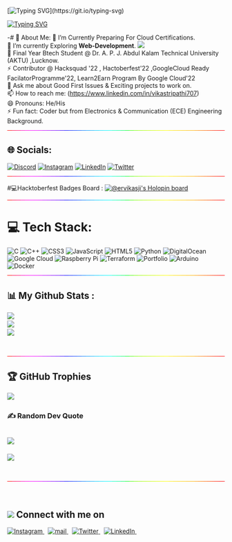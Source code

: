<!--👋-->  <!--img src="https://github.com/TheDudeThatCode/TheDudeThatCode/blob/master/Assets/Hi.gif" width="25px" height="25px"-->
[![Typing SVG](https://readme-typing-svg.demolab.com?font=Verdana&size=34&pause=1000&color=31CBD4&width=435&lines=Hello+folks+!)](https://git.io/typing-svg)

   
[![Typing SVG](https://readme-typing-svg.demolab.com?font=Verdana&size=19&pause=1000&color=D0D1D4&width=435&lines=Welcome+to+my+GitHub+profile)](https://git.io/typing-svg)



-# 💫 About Me:
🔭 I’m Currently Preparing For Cloud Certifications.<br>🌱 I’m currently Exploring **Web-Development**. <img width="30" src="https://cdn-icons-png.flaticon.com/128/7991/7991055.png" >
<br>🤔 Final Year Btech Student @ Dr. A. P. J. Abdul Kalam Technical University (AKTU) ,Lucknow.<br>⚡ Contributor @ Hacksquad '22 , Hactoberfest'22 ,GoogleCloud Ready FacilatorProgramme'22, Learn2Earn Program By Google Cloud'22<br>💬 Ask me about Good First Issues & Exciting projects to work on.<br>📫 How to reach me: (https://www.linkedin.com/in/vikastripathi707)<br>😄 Pronouns: He/His<br>⚡ Fun fact: Coder but from Electronics & Communication (ECE) Engineering Background.
 <br><img src="./rainbow-superthin.gif">

## 🌐 Socials:
[![Discord](https://img.shields.io/badge/Discord-%237289DA.svg?logo=discord&logoColor=white)]() [![Instagram](https://img.shields.io/badge/Instagram-%23E4405F.svg?logo=Instagram&logoColor=white)](https://instagram.com/ervikasji) [![LinkedIn](https://img.shields.io/badge/LinkedIn-%230077B5.svg?logo=linkedin&logoColor=white)]([https://linkedin.com/in/vikas-tripathi-lko](https://www.linkedin.com/in/vikastripathi707)) [![Twitter](https://img.shields.io/badge/Twitter-%231DA1F2.svg?logo=Twitter&logoColor=white)](https://twitter.com/HANDSOMEHUNKRUDRA) <br><img src="./rainbow-superthin.gif">

#💻Hacktoberfest Badges Board :
[![@ervikasji's Holopin board](https://holopin.me/ervikasji)](https://holopin.io/@ervikasji) <br>
<img src="./rainbow-superthin.gif"> <br>
# 💻 Tech Stack:
![C](https://img.shields.io/badge/c-%2300599C.svg?style=plastic&logo=c&logoColor=white) ![C++](https://img.shields.io/badge/c++-%2300599C.svg?style=plastic&logo=c%2B%2B&logoColor=white) ![CSS3](https://img.shields.io/badge/css3-%231572B6.svg?style=plastic&logo=css3&logoColor=white) ![JavaScript](https://img.shields.io/badge/javascript-%23323330.svg?style=plastic&logo=javascript&logoColor=%23F7DF1E) ![HTML5](https://img.shields.io/badge/html5-%23E34F26.svg?style=plastic&logo=html5&logoColor=white) ![Python](https://img.shields.io/badge/python-3670A0?style=plastic&logo=python&logoColor=ffdd54) ![DigitalOcean](https://img.shields.io/badge/DigitalOcean-%230167ff.svg?style=plastic&logo=digitalOcean&logoColor=white) ![Google Cloud](https://img.shields.io/badge/Google%20Cloud-%234285F4.svg?style=plastic&logo=google-cloud&logoColor=white) ![Raspberry Pi](https://img.shields.io/badge/-RaspberryPi-C51A4A?style=plastic&logo=Raspberry-Pi) ![Terraform](https://img.shields.io/badge/terraform-%235835CC.svg?style=plastic&logo=terraform&logoColor=white) ![Portfolio](https://img.shields.io/badge/Portfolio-%23000000.svg?style=plastic&logo=firefox&logoColor=#FF7139) ![Arduino](https://img.shields.io/badge/-Arduino-00979D?style=plastic&logo=Arduino&logoColor=white) ![Docker](https://img.shields.io/badge/docker-%230db7ed.svg?style=plastic&logo=docker&logoColor=white) <br>
<img src="./rainbow-superthin.gif"> <br>
## 📊 My Github Stats : 

![](https://github-readme-stats.vercel.app/api?username=vikastripathi707&theme=vision-friendly-dark&hide_border=false&include_all_commits=true&count_private=true)<br/>
![](https://github-readme-streak-stats.herokuapp.com/?user=vikastripathi707&theme=vision-friendly-dark&hide_border=false)<br/>
![](https://github-readme-stats.vercel.app/api/top-langs/?username=vikastripathi707&theme=vision-friendly-dark&hide_border=false&include_all_commits=true&count_private=true&layout=compact)

<br>
<img src="./rainbow-superthin.gif"> <br>


## 🏆 GitHub Trophies
![](https://github-profile-trophy.vercel.app/?username=vikastripathi707&theme=discord&no-frame=false&no-bg=false&margin-w=4) 


### ✍️ Random Dev Quote 

![](https://quotes-github-readme.vercel.app/api?type=horizontal&theme=radical)
---

![](https://visitcount.itsvg.in/api?id=vikastripathi707&icon=7&color=1)
 
 
 <br><img src="./rainbow-superthin.gif"><br>
  
  <br>
  <!--Connect -->
<h2><img width="40" src="https://cdn-icons-png.flaticon.com/128/3437/3437297.png" > Connect with me on  </h2>


<a href="https://www.instagram.com/er_vikasji/" target="_blank" rel="noopener">
    <img width="32" src="https://cdn2.iconfinder.com/data/icons/social-icons-33/128/Instagram-64.png" alt="Instagram">
</a> 

<a href="mailto:ervikas707@gmail.com" target="_blank" rel="noopener">
    <img width="34" src="https://cdn4.iconfinder.com/data/icons/logos-brands-in-colors/48/google-gmail-64.png" alt="mail">
</a> 
<a href="#" target="_blank" rel="noopener">
    <img width="34" src="https://cdn0.iconfinder.com/data/icons/social-media-2474/128/twitter_social_media_social_media_network-512.png" alt="Twitter">
</a> 

<a href="https://www.linkedin.com/in/vikastripathi707/" target="_blank" rel="noopener">
    <img width="34" src="https://cdn0.iconfinder.com/data/icons/social-media-2474/128/linkedin_linked_interface_media_social_network-512.png" alt="LinkedIn">
</a> 
